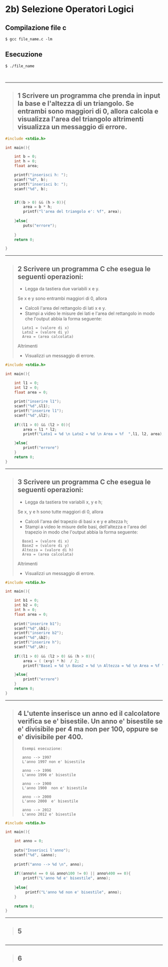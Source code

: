 # 2b) Selezione Operatori Logici #


## Compilazione file c
```
$ gcc file_name.c -lm
```
## Esecuzione
```
$ ./file_name
```

<br/>
<hr/>

> ## 1  Scrivere un programma che prenda in input la base e l'altezza di un triangolo. Se entrambi sono maggiori di 0, allora calcola e visualizza l'area del triangolo altrimenti visualizza un messaggio di errore.
```c
#include <stdio.h>

int main(){

	int b = 0;
	int h = 0;
	float area;

	printf("inserisci h: ");
	scanf("%d", b);
	printf("inserisci b: ");
	scanf("%d", b);


	if((b > 0) && (h > 0)){
		area = b * h;
		printf("l'area del triangolo e': %f", area);
		
	}else{
		puts("errore");
		
	}
	return 0;

}
```

<hr/>

> ## 2  Scrivere un programma C che esegua le seguenti operazioni:
> - Legga da tastiera due variabili x e y.
>		
> Se x e y sono entrambi maggiori di 0, allora
> - Calcoli l'area del rettangolo di lati x e y.
> - Stampi a video le misure dei lati e l'area del rettangolo in modo che l'output abbia la forma seguente:
>```
>	Lato1 = (valore di x)
>	Lato2 = (valore di y)
>	Area = (area calcolata)
>```
> Altrimenti
> - Visualizzi un messaggio di errore. 
>

```c
#include <stdio.h>

int main(){

	int l1 = 0;
	int l2 = 0;
	float area = 0;
	
	print("inserire l1");
	scanf("%d",&l1);
	printf("inserire l1");
	scanf("%d",&l2);
	
	if((l1 > 0) && (l2 > 0)){
		area = l1 * l2;
		printf("Lato1 = %d \n Lato2 = %d \n Area = %f  ",l1, l2, area);

	}else{
		printf("errore")
	}
	return 0;
}
```

<hr/>

> ## 3 Scrivere un programma C che esegua le seguenti operazioni:
> - Legga da tastiera tre variabili x, y e h;
>		
> Se x, y e h sono tutte maggiori di 0, allora
> - Calcoli l'area del trapezio di basi x e y e altezza h;
> - Stampi a video le misure delle basi, dell'altezza e l'area del trapezio in modo che l'output abbia la forma seguente:
>```
>	Base1 = (valore di x)
>	Base2 = (valore di y)
>	Altezza = (valore di h)
>   Area = (area calcolata)
>```
> Altrimenti
> - Visualizzi un messaggio di errore. 
>


```c
#include <stdio.h>

int main(){

	int b1 = 0;
	int b2 = 0;
	int h = 0;
	float area = 0;
	
	print("inserire b1");
	scanf("%d",&b1);
	printf("inserire b2");
	scanf("%d",&b2);
	printf("inserire h");
	scanf("%d",&h);
	
	if((l1 > 0) && (l2 > 0) && (h > 0)){
		area = ( (x+y) * h)  / 2;
		printf("Base1 = %d \n Base2 = %d \n Altezza = %d \n Area = %f ",b1, b2, h, area);

	}else{
		printf("errore")
	}
	return 0;
}
```

<hr/>

> ## 4  L'utente inserisce un anno ed il calcolatore verifica se e' bisestile. Un anno e' bisestile se e' divisibile per 4 ma non per 100, oppure se e' divisibile per 400.
>```
>	Esempi esecuzione:
>
>	anno --> 1997
>	L'anno 1997 non e' bisestile
>
>	anno --> 1996
>	L'anno 1996 e' bisestile
>
>	anno --> 1900
>	L'anno 1900  non e' bisestile
>
>	anno --> 2000
>	L'anno 2000  e' bisestile
>
>	anno --> 2012
>	L'anno 2012 e' bisestile
>``` 

```c
#include <stdio.h>

int main(){

    int anno = 0;
	
    puts("Inserisci l'anno");
    scanf("%d", &anno);
    
	printf("anno --> %d \n", anno);
	
    if((anno%4 == 0 && anno%100 != 0) || anno%400 == 0){
        printf("L'anno %d e' bisestile", anno);
		
    }else{
         printf("L'anno %d non e' bisestile", anno);
	}
	
	return 0;
}
```

<hr/>

> ## 5 
> 
```c
```

<hr/>

> ## 6 
> 
```c
```

